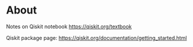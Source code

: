 # About

Notes on Qiskit notebook <https://qiskit.org/textbook>

Qiskit package page: <https://qiskit.org/documentation/getting_started.html>
